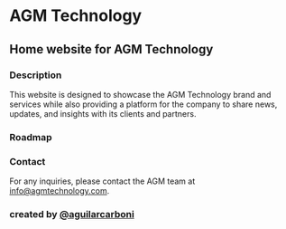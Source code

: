 # AGM Technology

## Home website for AGM Technology

### Description 

This website is designed to showcase the AGM Technology brand and services while also providing a platform for the company to share news, updates, and insights with its clients and partners.

### Roadmap

### Contact
For any inquiries, please contact the AGM team at [info@agmtechnology.com](mailto:info@agmtechnology.com).

### created by [@aguilarcarboni](https://github.com/aguilarcarboni/)
